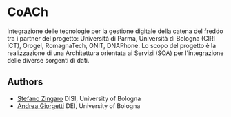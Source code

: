 # CoACh

Integrazione delle tecnologie per la gestione digitale della catena del freddo tra i partner del progetto: Università di Parma, Università di Bologna (CIRI ICT), Orogel, RomagnaTech, ONIT, DNAPhone.
Lo scopo del progetto è la realizzazione di una Architettura orientata ai Servizi (SOA) per l'integrazione delle diverse sorgenti di dati.

## Authors

- [Stefano Zingaro](mailto:stefanopio.zingaro@unibo.it) DISI, University of Bologna
- [Andrea Giorgetti](mailto:andrea.giorgetti@unibo.it) DEI, University of Bologna
